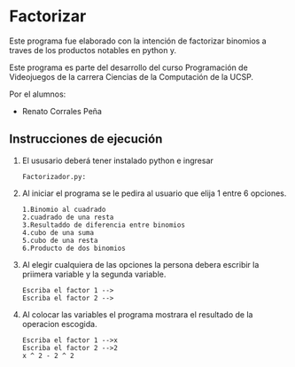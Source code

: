 # Factorizar
Este programa fue elaborado con la intención de factorizar binomios a traves de los productos notables en python y.

Este programa es parte del desarrollo del curso Programación de Videojuegos de la carrera Ciencias de la Computación de la UCSP.

Por el alumnos:
- Renato Corrales Peña

## Instrucciones de ejecución
1. El ususario deberá tener instalado python e ingresar
 
    ```
    Factorizador.py: 
    ```
    

2. Al iniciar el programa se le pedira al usuario que elija 1 entre 6 opciones.
    ``` 
    1.Binomio al cuadrado
    2.cuadrado de una resta
    3.Resultaddo de diferencia entre binomios
    4.cubo de una suma 
    5.cubo de una resta
    6.Producto de dos binomios
     ```

  

3. Al elegir cualquiera de las opciones la persona debera escribir la priimera variable y la segunda variable.

    ```
    Escriba el factor 1 -->
    Escriba el factor 2 -->
    ```
4. Al colocar las variables el programa mostrara el resultado de la operacion escogida.

   
    ```
    Escriba el factor 1 -->x
    Escriba el factor 2 -->2
    x ^ 2 - 2 ^ 2
    ```
